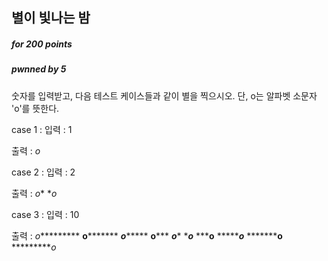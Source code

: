 ## 별이 빛나는 밤

##### for 200  points

##### pwnned by 5

숫자를 입력받고, 다음 테스트 케이스들과 같이 별을 찍으시오. 단, o는 알파벳 소문자 'o'를 뜻한다.

case 1 :
입력 :
1

출력 :
*o*

case 2 :
입력 :
2

출력 :
*o**
**o*

case 3 :
입력 :
10

출력 :
*o**********
**o*********
***o********
****o*******
*****o******
******o*****
*******o****
********o***
*********o**
**********o*
